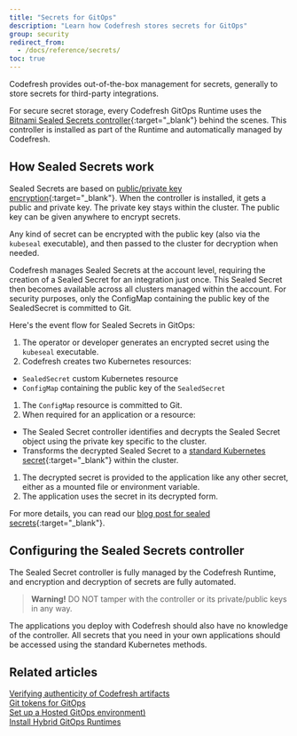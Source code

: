 ```yaml
---
title: "Secrets for GitOps"
description: "Learn how Codefresh stores secrets for GitOps"
group: security
redirect_from:
  - /docs/reference/secrets/ 
toc: true
---
```


Codefresh provides out-of-the-box management for secrets, generally to store secrets for third-party integrations.  

For secure secret storage, every Codefresh GitOps Runtime uses the [Bitnami Sealed Secrets controller](https://github.com/bitnami-labs/sealed-secrets){:target="_blank"} behind the scenes.
This controller is installed as part of the Runtime and automatically managed by Codefresh.

## How Sealed Secrets work

Sealed Secrets are based on [public/private key encryption](https://en.wikipedia.org/wiki/Public-key_cryptography){:target="_blank"}. When the controller is installed, it gets a public and private key. The private key stays within the cluster. The public key can be given anywhere to encrypt secrets.  

Any kind of secret can be encrypted with the public key (also via the `kubeseal` executable), and then passed to the cluster for decryption when needed.  

Codefresh manages Sealed Secrets at the account level, requiring the creation of a Sealed Secret for an integration just once. This Sealed Secret then becomes available across all clusters managed within the account. For security purposes, only the ConfigMap containing the public key of the SealedSecret is committed to Git.


Here's the event flow for Sealed Secrets in GitOps:  
1. The operator or developer generates an encrypted secret using the `kubeseal` executable.
1. Codefresh creates two Kubernetes resources:
  * `SealedSecret` custom Kubernetes resource
  * `ConfigMap` containing the public key of the `SealedSecret`
1. The `ConfigMap` resource is committed to Git. 
1. When required for an application or a resource:
  * The Sealed Secret controller identifies and decrypts the Sealed Secret object using the private key specific to the cluster.
  * Transforms the decrypted Sealed Secret to a [standard Kubernetes secret](https://kubernetes.io/docs/concepts/configuration/secret/){:target="_blank"} within the cluster.
1. The decrypted secret is provided to the application like any other secret, either as a mounted file or environment variable.
1. The application uses the secret in its decrypted form.

For more details, you can read our [blog post for sealed secrets](https://codefresh.io/blog/handle-secrets-like-pro-using-gitops/){:target="_blank"}.

## Configuring the Sealed Secrets controller

The Sealed Secret controller is fully managed by the Codefresh Runtime, and encryption and decryption of secrets are fully automated.

> **Warning!** DO NOT tamper with the controller or its private/public keys in any way. 

The applications you deploy with Codefresh should also have no knowledge of the controller. All secrets that you need in your own applications should be accessed using the standard Kubernetes methods.

## Related articles 
[Verifying authenticity of Codefresh artifacts]({{site.baseurl}}/docs/security/codefresh-signed-artifacts/)  
[Git tokens for GitOps]({{site.baseurl}}/docs/security/git-tokens/)  
[Set up a Hosted GitOps environment)]({{site.baseurl}}/docs/installation/gitops/hosted-runtime/)  
[Install Hybrid GitOps Runtimes]({{site.baseurl}}/docs/installation/gitops/hybrid-gitops/)  


<!--- Codefresh provides out-of-the-box management for secrets, generally to store secrets for third-party integrations. For secure secret storage, every Codefresh GitOps Runtime uses the [Bitnami Sealed Secrets controller](https://github.com/bitnami-labs/sealed-secrets){:target="_blank"} behind the scenes. This controller is installed as part of the Runtime and automatically managed by Codefresh.

Codefresh employs a mechanism that applies a Sealed Secret consistently across multiple clusters, in complete alignment with the GitOps paradigm. It also facilitates sharing the public and private keys between the Codefresh platform and the Shared Configuration Repository in the user's GitOps Runtime environment.




## How Sealed Secrets work

Sealed Secrets are based on [public/private key encryption](https://en.wikipedia.org/wiki/Public-key_cryptography){:target="_blank"}. When the controller is installed, it gets a public and private key. The private key stays within the cluster. The public key can be given anywhere to encrypt secrets.  Any kind of secret can be encrypted with the public key (also via the `kubeseal` executable), and then passed to the cluster for decryption when needed.  

For Argo CD applications, it is critical to encrypt secrets, as it means that you can commit any kind of secret in Git as long as it is encrypted.  

**Sealed Secrets mechanism in Codefresh**  
The Sealed Secrets controller in a GitOps Runtime generates a sealing key, which is then divided into two parts:

1. Half the private key is saved in a `configmap` that represents this sealing key, stored in the Shared Configuration Repo
2. The other half of the private key is stored in the Codefresh platform

When the `configmap` is synced to the cluster from the Shared Configuration Repo by its Argo CD application, the App-proxy reconciles this `configmap` into a sealing key secret. 

For more details, you can read our [blog post for sealed secrets](https://codefresh.io/blog/handle-secrets-like-pro-using-gitops/){:target="_blank"}.

The Sealed Secrets controller is completely managed by the Codefresh GitOps Runtime, and secret encryption and decryption are fully automated.

> **WARNING!**  
_DO NOT_ tamper with the controller or its private/public keys in any way. 

The Argo CD applications you deploy with Codefresh should also have no knowledge of the controller. Access the secrets that you need in your own applications using the standard Kubernetes methods.

-->




